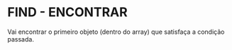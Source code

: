 # FIND - ENCONTRAR
Vai encontrar o primeiro objeto (dentro do array) que satisfaça a condição passada.

